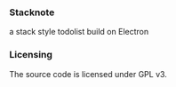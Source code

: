 ### Stacknote
a stack style todolist build on Electron

### Licensing
The source code is licensed under GPL v3.
